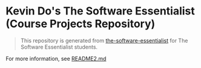# Kevin Do's The Software Essentialist (Course Projects Repository)

> This repository is generated from [the-software-essentialist](https://github.com/stemmlerjs/the-software-essentialist) for The Software Essentialist students.

For more information, see [README2.md](./README2.md)
